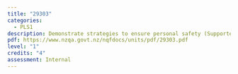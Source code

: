 ```yaml
---
title: "29303"
categories:
  - PLS1
description: Demonstrate strategies to ensure personal safety (Supported Learning)
pdf: https://www.nzqa.govt.nz/nqfdocs/units/pdf/29303.pdf
level: "1"
credits: "4"
assessment: Internal
---
```


